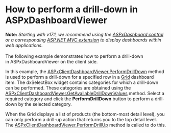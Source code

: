 # How to perform a drill-down in ASPxDashboardViewer


<p><strong>Note:</strong> <em>Starting with v17.1, we recommend using the <a href="https://documentation.devexpress.com/Dashboard/CustomDocument16976.aspx">ASPxDashboard control</a> or a corresponding <a href="https://documentation.devexpress.com/Dashboard/CustomDocument16977.aspx">ASP.NET MVC extension</a> to display dashboards within web applications.</em><br><br>The following example demonstrates how to perform a drill-down in ASPxDashboardViewer on the client side.</p>
<p>In this example, the <a href="http://documentation.devexpress.com/#Dashboard/DevExpressDashboardWebScriptsASPxClientDashboardViewer_PerformDrillDowntopic">ASPxClientDashboardViewer.PerformDrillDown</a> method is used to perform a drill-down for a specified row in a <a href="http://documentation.devexpress.com/#Dashboard/CustomDocument15150">Grid</a> dashboard item. The dxSelectBox widget contains categories for which a drill-down can be performed. These categories are obtained using the <a href="http://documentation.devexpress.com/#Dashboard/DevExpressDashboardWebScriptsASPxClientDashboardViewer_GetAvailableDrillDownValuestopic">ASPxClientDashboardViewer.GetAvailableDrillDownValues</a> method. Select a required category and click the <strong>PerformDrillDown</strong> button to perform a drill-down by the selected category.</p>
<p>When the Grid displays a list of products (the bottom-most detail level), you can only perform a drill-up action that returns you to the top detail level. The <a href="http://documentation.devexpress.com/#Dashboard/DevExpressDashboardWebScriptsASPxClientDashboardViewer_PerformDrillUptopic">ASPxClientDashboardViewer.PerformDrillUp</a> method is called to do this.</p>

<br/>


